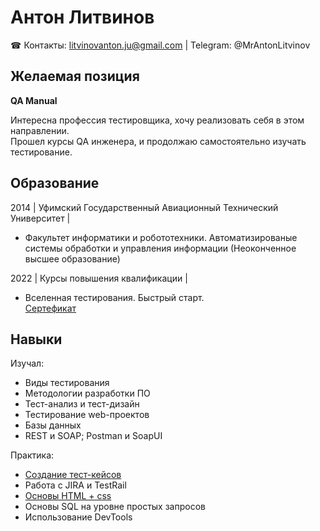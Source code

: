  # Антон Литвинов
☎ Контакты: litvinovanton.ju@gmail.com | Telegram: @MrAntonLitvinov
## Желаемая позиция
  **QA Manual** 

  Интересна профессия тестировщика, хочу реализовать себя в этом направлении. 
  <br>Прошел курсы QA инженера, и продолжаю самостоятельно изучать тестирование.
## Образование
2014 | Уфимский Государственный Авиационный Технический Университет |
* Факультет информатики и робототехники. Автоматизированые системы обработки и управления информации (Неоконченное высшее образование)

2022 | Курсы повышения квалификации |
* Вселенная тестирования. Быстрый старт.<br>[Сертефикат](https://github.com/Notans/Notans/blob/main/Certificate%20of%20Completion_AntonL.pdf)

## Навыки
 Изучал:
* Виды тестирования
* Методологии разработки ПО
* Тест-анализ и тест-дизайн
* Тестирование web-проектов
* Базы данных
* REST и SOAP; Postman и SoapUI 

 Практика:
 * [Создание тест-кейсов](https://github.com/Notans/Notans/blob/main/Pictures/README.md)
 * Работа с JIRA и TestRail
 * [Основы HTML + css](https://github.com/Notans/Notans/blob/main/Pictures/Web/README.md)
 * Основы SQL на уровне простых запросов 
 * Использование DevTools
